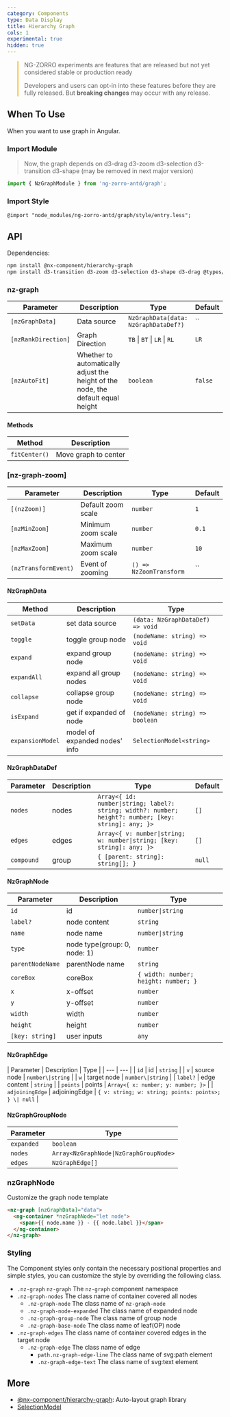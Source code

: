```yaml
---
category: Components
type: Data Display
title: Hierarchy Graph
cols: 1
experimental: true
hidden: true
---
```


<blockquote style="border-color: #faad14;">
<p>NG-ZORRO experiments are features that are released but not yet considered stable or production ready</p>
<p>Developers and users can opt-in into these features before they are fully released. But <strong>breaking changes</strong> may occur with any release.</p>
</blockquote>

## When To Use

When you want to use graph in Angular.

### Import Module

> Now, the graph depends on d3-drag d3-zoom d3-selection d3-transition d3-shape (may be removed in next major version)

```ts
import { NzGraphModule } from 'ng-zorro-antd/graph';
```

### Import Style

```less
@import "node_modules/ng-zorro-antd/graph/style/entry.less";
```

## API

Dependencies:

```sh
npm install @nx-component/hierarchy-graph
npm install d3-transition d3-zoom d3-selection d3-shape d3-drag @types/d3
```

### nz-graph
| Parameter | Description | Type | Default |
| --- | --- | --- | --- |
| `[nzGraphData]` | Data source | `NzGraphData(data: NzGraphDataDef?)` | `` |
| `[nzRankDirection]` | Graph Direction | `TB` \| `BT` \| `LR` \| `RL` | `LR` |
| `[nzAutoFit]` | Whether to automatically adjust the height of the node, the default equal height | `boolean` | `false` |


#### Methods

| Method | Description |
| --- | --- |
| `fitCenter()` | Move graph to center |

### [nz-graph-zoom]

| Parameter | Description | Type | Default |
| --- | --- | --- | --- |
| `[(nzZoom)]` | Default zoom scale | `number` | `1` |
| `[nzMinZoom]` | Minimum zoom scale | `number` | `0.1` |
| `[nzMaxZoom]` | Maximum zoom scale | `number` | `10` |
| `(nzTransformEvent)` | Event of zooming | `() => NzZoomTransform` | `` |

#### NzGraphData

| Method | Description | Type |
| --- | --- | --- |
| `setData` | set data source | `(data: NzGraphDataDef) => void` |
| `toggle` | toggle group node | `(nodeName: string) => void` |
| `expand` | expand group node | `(nodeName: string) => void` |
| `expandAll` | expand all group nodes | `(nodeName: string) => void` |
| `collapse` | collapse group node | `(nodeName: string) => void` |
| `isExpand` | get if expanded of node | `(nodeName: string) => boolean` |
| `expansionModel` | model of expanded nodes' info | `SelectionModel<string>` |


#### NzGraphDataDef

| Parameter | Description | Type | Default |
| --- | --- | --- | --- |
| `nodes` | nodes | `Array<{ id: number\|string; label?: string; width?: number; height?: number; [key: string]: any; }>` | `[]` |
| `edges` | edges | `Array<{ v: number\|string; w: number\|string; [key: string]: any; }>` | `[]` |
| `compound` | group | `{ [parent: string]: string[]; }` | `null` |

#### NzGraphNode

| Parameter | Description | Type |
| --- | --- | --- |
| `id` | id | `number\|string` |
| `label?` | node content | `string` |
| `name` | node name | `number\|string` |
| `type` | node type(group: 0, node: 1) | `number` |
| `parentNodeName` | parentNode name | `string` |
| `coreBox` | coreBox | `{ width: number;  height: number; }` |
| `x` | x-offset | `number` |
| `y` | y-offset | `number` |
| `width` | width | `number` |
| `height` | height | `number` |
| `[key: string]`| user inputs | `any` |


#### NzGraphEdge

| Parameter | Description | Type |
| --- | --- |
| `id` | id | `string` |
| `v` | source node | `number\|string` |
| `w` | target node | `number\|string` |
| `label?` | edge content | `string` |
| `points` | points | `Array<{ x: number; y: number; }>` |
| `adjoiningEdge` | adjoiningEdge | `{ v: string; w: string; points: points>; } \| null` |

#### NzGraphGroupNode

| Parameter | Type |
| --- | --- |
| `expanded` | `boolean` |
| `nodes` | `Array<NzGraphNode\|NzGraphGroupNode>` |
| `edges` | `NzGraphEdge[]` |

### nzGraphNode
Customize the graph node template

```html
<nz-graph [nzGraphData]="data">
  <ng-container *nzGraphNode="let node">
    <span>{{ node.name }} - {{ node.label }}</span>
  </ng-container>
</nz-graph>
```

### Styling

The Component styles only contain the necessary positional properties and simple styles, you can customize the style by overriding the following class.

- `.nz-graph` `nz-graph` The `nz-graph` component namespace
- `.nz-graph-nodes` The class name of container covered all nodes
  * `.nz-graph-node` The class name of `nz-graph-node`
  * `.nz-graph-node-expanded` The class name of expanded node
  * `.nz-graph-group-node` The class name of group node
  * `.nz-graph-base-node` The class name of leaf(OP) node
- `.nz-graph-edges` The class name of container covered edges in the target node
  * `.nz-graph-edge` The class name of edge
    * `path.nz-graph-edge-line` The class name of svg:path element
    * `.nz-graph-edge-text` The class name of svg:text element

## More
- [@nx-component/hierarchy-graph](https://www.npmjs.com/package/@nx-component/hierarchy-graph): Auto-layout graph library
- [SelectionModel](https://github.com/angular/components/blob/master/src/cdk/collections/selection-model.ts)